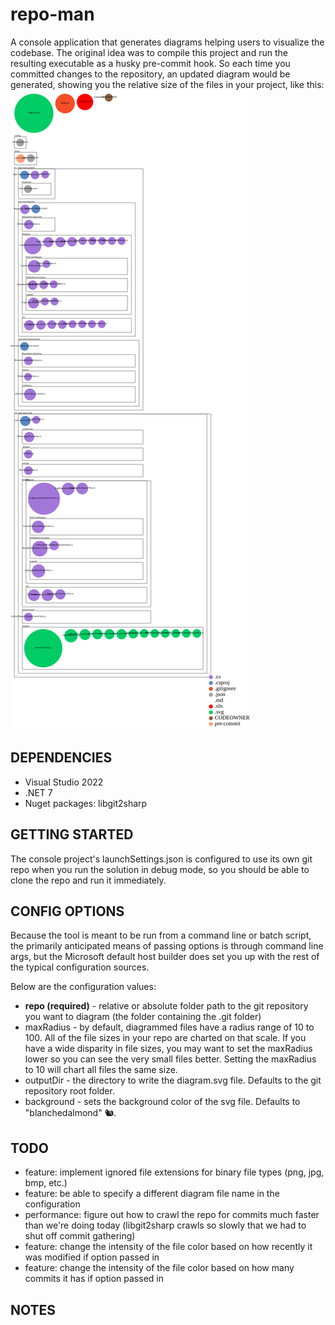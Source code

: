 # repo-man

A console application that generates diagrams helping users to visualize the codebase. The original idea was to compile this project and run the resulting executable as a husky pre-commit hook. So each time you committed changes to the repository, an updated diagram would be generated, showing you the relative size of the files in your project, like this:
![Visualization of this repo](./diagram.svg)

## DEPENDENCIES

- Visual Studio 2022
- .NET 7
- Nuget packages: libgit2sharp

## GETTING STARTED

The console project's launchSettings.json is configured to use its own git repo when you run the solution in debug mode, so you should be able to clone the repo and run it immediately.

## CONFIG OPTIONS

Because the tool is meant to be run from a command line or batch script, the primarily anticipated means of passing options is through command line args, but the Microsoft default host builder does set you up with the rest of the typical configuration sources.

Below are the configuration values:

- **repo (required)** - relative or absolute folder path to the git repository you want to diagram (the folder containing the .git folder)
- maxRadius - by default, diagrammed files have a radius range of 10 to 100. All of the file sizes in your repo are charted on that scale. If you have a wide disparity in file sizes, you may want to set the maxRadius lower so you can see the very small files better. Setting the maxRadius to 10 will chart all files the same size.
- outputDir - the directory to write the diagram.svg file. Defaults to the git repository root folder.
- background - sets the background color of the svg file. Defaults to "blanchedalmond" 🐿️.

## TODO

- feature: implement ignored file extensions for binary file types (png, jpg,
  bmp, etc.)
- feature: be able to specify a different diagram file name in the configuration
- performance: figure out how to crawl the repo for commits much faster than we're doing today (libgit2sharp crawls so slowly that we had to shut off commit gathering)
- feature: change the intensity of the file color based on how recently it was modified if option passed in
- feature: change the intensity of the file color based on how many commits it has if option passed in

## NOTES
